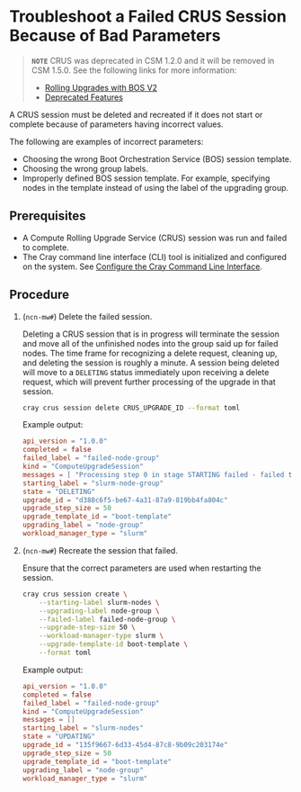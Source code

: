 # Troubleshoot a Failed CRUS Session Because of Bad Parameters

> **`NOTE`** CRUS was deprecated in CSM 1.2.0 and it will be removed in CSM 1.5.0.
> See the following links for more information:
>
> - [Rolling Upgrades with BOS V2](../boot_orchestration/Rolling_Upgrades.md)
> - [Deprecated Features](../../introduction/deprecated_features/README.md)

A CRUS session must be deleted and recreated if it does not start or complete because of parameters having incorrect values.

The following are examples of incorrect parameters:

- Choosing the wrong Boot Orchestration Service \(BOS\) session template.
- Choosing the wrong group labels.
- Improperly defined BOS session template. For example, specifying nodes in the template instead of using the label of the upgrading group.

## Prerequisites

- A Compute Rolling Upgrade Service \(CRUS\) session was run and failed to complete.
- The Cray command line interface \(CLI\) tool is initialized and configured on the system. See [Configure the Cray Command Line Interface](../configure_cray_cli.md).

## Procedure

1. (`ncn-mw#`) Delete the failed session.

    Deleting a CRUS session that is in progress will terminate the session and move all of the unfinished nodes into the group said up for failed nodes. The time frame for
    recognizing a delete request, cleaning up, and deleting the session is roughly a minute. A session being deleted will move to a `DELETING` status immediately upon receiving
    a delete request, which will prevent further processing of the upgrade in that session.

    ```bash
    cray crus session delete CRUS_UPGRADE_ID --format toml
    ```

    Example output:

    ```toml
    api_version = "1.0.0"
    completed = false
    failed_label = "failed-node-group"
    kind = "ComputeUpgradeSession"
    messages = [ "Processing step 0 in stage STARTING failed - failed to obtain Node Group named 'slurm-node-group' - {"type":"about:blank","title":"Not Found","detail":"No such group: slurm-node-group","status":404}\n[404]",]
    starting_label = "slurm-node-group"
    state = "DELETING"
    upgrade_id = "d388c6f5-be67-4a31-87a9-819bb4fa804c"
    upgrade_step_size = 50
    upgrade_template_id = "boot-template"
    upgrading_label = "node-group"
    workload_manager_type = "slurm"
    ```

1. (`ncn-mw#`) Recreate the session that failed.

    Ensure that the correct parameters are used when restarting the session.

    ```bash
    cray crus session create \
        --starting-label slurm-nodes \
        --upgrading-label node-group \
        --failed-label failed-node-group \
        --upgrade-step-size 50 \
        --workload-manager-type slurm \
        --upgrade-template-id boot-template \
        --format toml
    ```

    Example output:

    ```toml
    api_version = "1.0.0"
    completed = false
    failed_label = "failed-node-group"
    kind = "ComputeUpgradeSession"
    messages = []
    starting_label = "slurm-nodes"
    state = "UPDATING"
    upgrade_id = "135f9667-6d33-45d4-87c8-9b09c203174e"
    upgrade_step_size = 50
    upgrade_template_id = "boot-template"
    upgrading_label = "node-group"
    workload_manager_type = "slurm"
    ```

